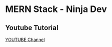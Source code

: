# MERN Stack - Ninja Dev
## Youtube Tutorial

[YOUTUBE Channel](https://www.youtube.com/playlist?list=PL4cUxeGkcC9iJ_KkrkBZWZRHVwnzLIoUE)

